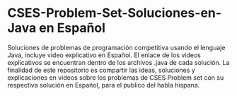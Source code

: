 # CSES-Problem-Set-Soluciones-en-Java en Español
Soluciones de problemas de programación competitiva usando el lenguaje Java, incluye video explicativo en Español.
El enlace de los videos explicativos se encuentran dentro de los archivos .java de cada solución.
La finalidad de este repositorio es compartir las ideas, soluciones y explicaciones en videos sobre los problemas 
de CSES Problem set con su respectiva solución en Español, para el publico del habla hispana.
